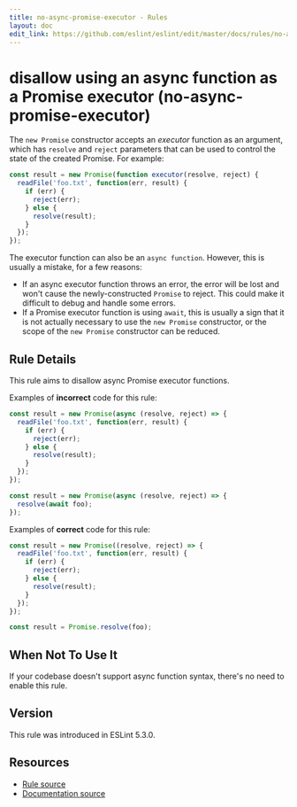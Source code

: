 ```yaml
---
title: no-async-promise-executor - Rules
layout: doc
edit_link: https://github.com/eslint/eslint/edit/master/docs/rules/no-async-promise-executor.md
---
```

<!-- Note: No pull requests accepted for this file. See README.md in the root directory for details. -->

# disallow using an async function as a Promise executor (no-async-promise-executor)

The `new Promise` constructor accepts an *executor* function as an argument, which has `resolve` and `reject` parameters that can be used to control the state of the created Promise. For example:

```js
const result = new Promise(function executor(resolve, reject) {
  readFile('foo.txt', function(err, result) {
    if (err) {
      reject(err);
    } else {
      resolve(result);
    }
  });
});
```

The executor function can also be an `async function`. However, this is usually a mistake, for a few reasons:

* If an async executor function throws an error, the error will be lost and won't cause the newly-constructed `Promise` to reject. This could make it difficult to debug and handle some errors.
* If a Promise executor function is using `await`, this is usually a sign that it is not actually necessary to use the `new Promise` constructor, or the scope of the `new Promise` constructor can be reduced.

## Rule Details

This rule aims to disallow async Promise executor functions.

Examples of **incorrect** code for this rule:

```js
const result = new Promise(async (resolve, reject) => {
  readFile('foo.txt', function(err, result) {
    if (err) {
      reject(err);
    } else {
      resolve(result);
    }
  });
});

const result = new Promise(async (resolve, reject) => {
  resolve(await foo);
});
```

Examples of **correct** code for this rule:

```js
const result = new Promise((resolve, reject) => {
  readFile('foo.txt', function(err, result) {
    if (err) {
      reject(err);
    } else {
      resolve(result);
    }
  });
});

const result = Promise.resolve(foo);
```

## When Not To Use It

If your codebase doesn't support async function syntax, there's no need to enable this rule.

## Version

This rule was introduced in ESLint 5.3.0.

## Resources

* [Rule source](https://github.com/eslint/eslint/tree/master/lib/rules/no-async-promise-executor.js)
* [Documentation source](https://github.com/eslint/eslint/tree/master/docs/rules/no-async-promise-executor.md)
